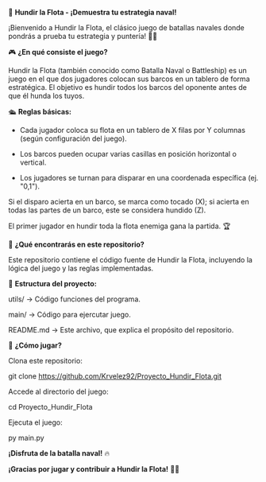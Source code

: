 🚢 **Hundir la Flota - ¡Demuestra tu estrategia naval!**

¡Bienvenido a Hundir la Flota, el clásico juego de batallas navales donde pondrás a prueba tu estrategia y puntería! 🎯⚓

🎮 **¿En qué consiste el juego?**

Hundir la Flota (también conocido como Batalla Naval o Battleship) es un juego en el que dos jugadores colocan sus barcos en un tablero de forma estratégica. El objetivo es hundir todos los barcos del oponente antes de que él hunda los tuyos.

🛳️ **Reglas básicas:**

- Cada jugador coloca su flota en un tablero de X filas por Y columnas (según configuración del juego).

- Los barcos pueden ocupar varias casillas en posición horizontal o vertical.

- Los jugadores se turnan para disparar en una coordenada específica (ej. "0,1").

Si el disparo acierta en un barco, se marca como tocado (X); si acierta en todas las partes de un barco, este se considera hundido (Z).

El primer jugador en hundir toda la flota enemiga gana la partida. 🏆

📂 **¿Qué encontrarás en este repositorio?**

Este repositorio contiene el código fuente de Hundir la Flota, incluyendo la lógica del juego y las reglas implementadas.

📜 **Estructura del proyecto:**

utils/ → Código funciones del programa.

main/ → Código para ejercutar juego.

README.md → Este archivo, que explica el propósito del repositorio.

🚀 **¿Cómo jugar?**

Clona este repositorio:

git clone https://github.com/Krvelez92/Proyecto_Hundir_Flota.git

Accede al directorio del juego:

cd Proyecto_Hundir_Flota

Ejecuta el juego:

py main.py

**¡Disfruta de la batalla naval!** 🔥

**¡Gracias por jugar y contribuir a Hundir la Flota!** 🚢🔥



